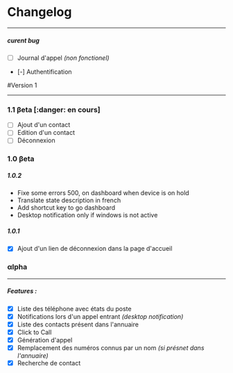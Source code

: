 # Changelog

---

##### curent bug

 - [ ] Journal d'appel *(non fonctionel)*
 - [-] Authentification


#Version 1 

---

### 1.1 βeta [:danger: en cours]

 - [ ] Ajout d'un contact 
 - [ ] Edition d'un contact
 - [ ] Déconnexion

### 1.0 βeta

##### 1.0.2
 - Fixe some errors 500, on dashboard when device is on hold
 - Translate state description in french 
 - Add shortcut key to go dashboard
 - Desktop notification only if windows is not active 

##### 1.0.1
 - [X] Ajout d'un lien de déconnexion dans la page d'accueil

### αlpha

---
##### Features :

 - [X] Liste des téléphone avec états du poste
 - [X] Notifications lors d'un appel entrant *(desktop notification)*
 - [X] Liste des contacts présent dans l'annuaire
 - [X] Click to Call
 - [X] Génération d'appel
 - [X] Remplacement des numéros connus par un nom *(si présnet dans l'annuaire)*
 - [X] Recherche de contact
